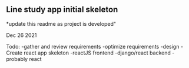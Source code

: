 ## Line study app initial skeleton
*update this readme as project is developed"


Dec 26 2021

Todo:
-gather and review requirements
-optimize requirements
-design
-Create react app skeleton
	-reactJS frontend
	-django/react backend
		-probably react


